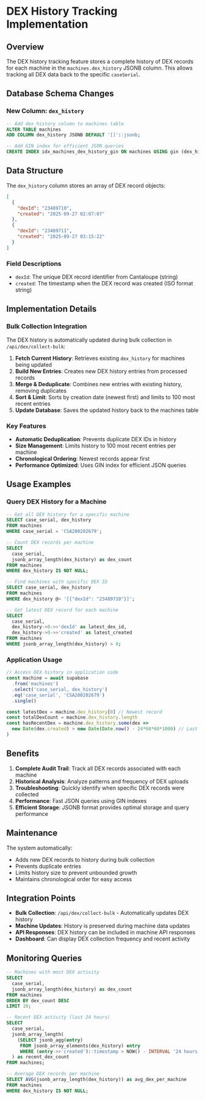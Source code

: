 # DEX History Tracking Implementation

## Overview

The DEX history tracking feature stores a complete history of DEX records for each machine in the `machines.dex_history` JSONB column. This allows tracking all DEX data back to the specific `caseSerial`.

## Database Schema Changes

### New Column: `dex_history`

```sql
-- Add dex_history column to machines table
ALTER TABLE machines
ADD COLUMN dex_history JSONB DEFAULT '[]'::jsonb;

-- Add GIN index for efficient JSON queries
CREATE INDEX idx_machines_dex_history_gin ON machines USING gin (dex_history);
```

## Data Structure

The `dex_history` column stores an array of DEX record objects:

```json
[
  {
    "dexId": "23489710",
    "created": "2025-09-27 02:07:07"
  },
  {
    "dexId": "23489711",
    "created": "2025-09-27 03:15:22"
  }
]
```

### Field Descriptions

- `dexId`: The unique DEX record identifier from Cantaloupe (string)
- `created`: The timestamp when the DEX record was created (ISO format string)

## Implementation Details

### Bulk Collection Integration

The DEX history is automatically updated during bulk collection in `/api/dex/collect-bulk`:

1. **Fetch Current History**: Retrieves existing `dex_history` for machines being updated
2. **Build New Entries**: Creates new DEX history entries from processed records
3. **Merge & Deduplicate**: Combines new entries with existing history, removing duplicates
4. **Sort & Limit**: Sorts by creation date (newest first) and limits to 100 most recent entries
5. **Update Database**: Saves the updated history back to the machines table

### Key Features

- **Automatic Deduplication**: Prevents duplicate DEX IDs in history
- **Size Management**: Limits history to 100 most recent entries per machine
- **Chronological Ordering**: Newest records appear first
- **Performance Optimized**: Uses GIN index for efficient JSON queries

## Usage Examples

### Query DEX History for a Machine

```sql
-- Get all DEX history for a specific machine
SELECT case_serial, dex_history
FROM machines
WHERE case_serial = 'CSA200202679';

-- Count DEX records per machine
SELECT
  case_serial,
  jsonb_array_length(dex_history) as dex_count
FROM machines
WHERE dex_history IS NOT NULL;

-- Find machines with specific DEX ID
SELECT case_serial, dex_history
FROM machines
WHERE dex_history @> '[{"dexId": "23489710"}]';

-- Get latest DEX record for each machine
SELECT
  case_serial,
  dex_history->0->>'dexId' as latest_dex_id,
  dex_history->0->>'created' as latest_created
FROM machines
WHERE jsonb_array_length(dex_history) > 0;
```

### Application Usage

```javascript
// Access DEX history in application code
const machine = await supabase
  .from('machines')
  .select('case_serial, dex_history')
  .eq('case_serial', 'CSA200202679')
  .single()

const latestDex = machine.dex_history[0] // Newest record
const totalDexCount = machine.dex_history.length
const hasRecentDex = machine.dex_history.some(dex =>
  new Date(dex.created) > new Date(Date.now() - 24*60*60*1000) // Last 24 hours
)
```

## Benefits

1. **Complete Audit Trail**: Track all DEX records associated with each machine
2. **Historical Analysis**: Analyze patterns and frequency of DEX uploads
3. **Troubleshooting**: Quickly identify when specific DEX records were collected
4. **Performance**: Fast JSON queries using GIN indexes
5. **Efficient Storage**: JSONB format provides optimal storage and query performance

## Maintenance

The system automatically:
- Adds new DEX records to history during bulk collection
- Prevents duplicate entries
- Limits history size to prevent unbounded growth
- Maintains chronological order for easy access

## Integration Points

- **Bulk Collection**: `/api/dex/collect-bulk` - Automatically updates DEX history
- **Machine Updates**: History is preserved during machine data updates
- **API Responses**: DEX history can be included in machine API responses
- **Dashboard**: Can display DEX collection frequency and recent activity

## Monitoring Queries

```sql
-- Machines with most DEX activity
SELECT
  case_serial,
  jsonb_array_length(dex_history) as dex_count
FROM machines
ORDER BY dex_count DESC
LIMIT 10;

-- Recent DEX activity (last 24 hours)
SELECT
  case_serial,
  jsonb_array_length(
    (SELECT jsonb_agg(entry)
     FROM jsonb_array_elements(dex_history) entry
     WHERE (entry->>'created')::timestamp > NOW() - INTERVAL '24 hours')
  ) as recent_dex_count
FROM machines;

-- Average DEX records per machine
SELECT AVG(jsonb_array_length(dex_history)) as avg_dex_per_machine
FROM machines
WHERE dex_history IS NOT NULL;
```